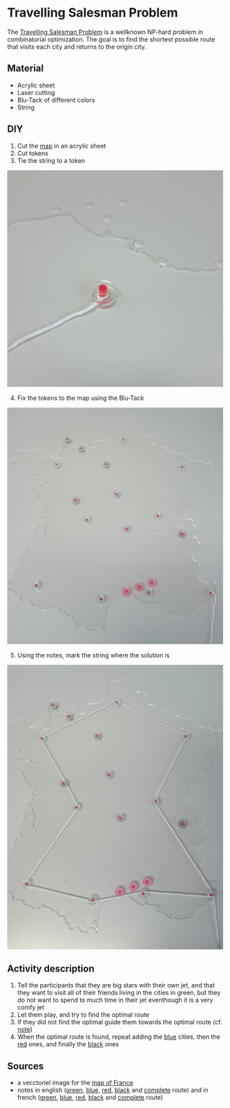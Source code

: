 # Travelling Salesman Problem

The [Travelling Salesman Problem](https://en.wikipedia.org/wiki/Travelling_salesman_problem) is a wellknown NP-hard problem in combinatorial optimization. The goal is to find the shortest possible route that visits each city and returns to the origin city.

## Material
  - Acrylic sheet
  - Laser cutting
  - Blu-Tack of different colors
  - String

## DIY
  1. Cut the [map](https://github.com/mpelleau/FunCS/tree/master/TSP/france.svg) in an acrylic sheet
  2. Cut tokens
  3. Tie the string to a token
  
  ![Start token](https://raw.githubusercontent.com/mpelleau/FunCS/master/TSP/pictures/DSC_0030.JPG)
  
  4. Fix the tokens to the map using the Blu-Tack
  
  ![Tokens ready](https://raw.githubusercontent.com/mpelleau/FunCS/master/TSP/pictures/DSC_0031.JPG)
  
  5. Using the notes, mark the string where the solution is
  
  ![Activity ready](https://raw.githubusercontent.com/mpelleau/FunCS/master/TSP/pictures/DSC_0032.JPG)
  
## Activity description
  1. Tell the participants that they are big stars with their own jet, and that they want to visit all of their friends living in the cities in green, but they do not want to spend to much time in their jet eventhough it is a very comfy jet
  2. Let them play, and try to find the optimal route
  3. If they did not find the optimal guide them towards the optimal route (cf. [note](https://github.com/mpelleau/FunCS/tree/master/TSP/en/noteGreen.pdf))
  4. When the optimal route is found, repeat adding the [blue](https://github.com/mpelleau/FunCS/tree/master/TSP/en/noteBlue.pdf) cities, then the [red](https://github.com/mpelleau/FunCS/tree/master/TSP/en/noteRed.pdf) ones, and finally the [black](https://github.com/mpelleau/FunCS/tree/master/TSP/en/noteBlack.pdf) ones

## Sources
  - a vecctoriel image for the [map of France](https://github.com/mpelleau/FunCS/tree/master/TSP/france.svg)
  - notes in english ([green](https://github.com/mpelleau/FunCS/tree/master/TSP/en/noteGreen.pdf), [blue](https://github.com/mpelleau/FunCS/tree/master/TSP/en/noteBlue.pdf), [red](https://github.com/mpelleau/FunCS/tree/master/TSP/en/noteRed.pdf), [black](https://github.com/mpelleau/FunCS/tree/master/TSP/en/noteBlack.pdf) and [complete](https://github.com/mpelleau/FunCS/tree/master/TSP/en/noteComplete.pdf) route) and in french ([green](https://github.com/mpelleau/FunCS/tree/master/TSP/fr/ficheVert.pdf), [blue](https://github.com/mpelleau/FunCS/tree/master/TSP/fr/ficheBleu.pdf), [red](https://github.com/mpelleau/FunCS/tree/master/TSP/fr/ficheRouge.pdf), [black](https://github.com/mpelleau/FunCS/tree/master/TSP/fr/ficheNoir.pdf) and [complete](https://github.com/mpelleau/FunCS/tree/master/TSP/fr/ficheComplet.pdf) route)
